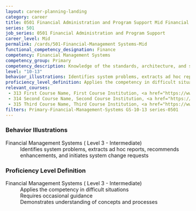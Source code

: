 ```yaml
---
layout: career-planning-landing
category: career
title: 0501 Financial Administration and Program Support Mid Financial Management Systems
series: 501
job_series: 0501 Financial Administration and Program Support
career_level: Mid
permalink: /cards/501-Financial-Management Systems-Mid
functional_competency_designation: Finance
competency: Financial Management Systems
competency_group: Primary
competency_description: Knowledge of the standards, architecture, and specifications of automated financial systems, including source documents, system flows, system interfaces, and related internal controls
level: "10-13"
behavior_illustrations: Identifies system problems, extracts ad hoc reports, recommends enhancements, and initiates system change requests
proficiency_level_definition: Applies the competency in difficult situations ? Requires occasional guidance ? Demonstrates understanding of concepts and processes
relevant_courses: 
 - 313 First Course Name, First Course Institution, <a href="https://www.cfo.gov">www.cfo.gov</a>
 - 314 Second Course Name, Second Course Institution, <a href="https://www.cfo.gov">www.cfo.gov</a>
 - 315 Third Course Name, Third Course Institution, <a href="https://www.cfo.gov">www.cfo.gov</a>
filters: Primary-Financial-Management-Systems GS-10-13 series-0501
---
```


<div class="desktop:grid-col-6 margin-y-205">
  <div class="border-top-05 bg-white padding-2 shadow-5 height-full members-hover border-1px border-gray-30 border-top-orange radius-lg">
    <h3>Behavior Illustrations</h3>
    <dl class="text-base"><dt>Financial Management Systems ( Level 3 - Intermediate)</dt><dd>Identifies system problems, extracts ad hoc reports, recommends enhancements, and initiates system change requests</dd></dl>
  </div>
</div>
<div class="desktop:grid-col-6 margin-y-205">
  <div class="border-top-05 bg-white padding-2 shadow-5 height-full members-hover border-1px border-gray-30 border-top-orange radius-lg">
    <h3>Proficiency Level Definition</h3>
    <dl class="text-base"><dt>Financial Management Systems ( Level 3 - Intermediate)</dt><dd>Applies the competency in difficult situations </dd><dd> Requires occasional guidance </dd><dd> Demonstrates understanding of concepts and processes</dd></dl>
  </div>
</div>